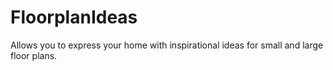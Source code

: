 # FloorplanIdeas
Allows you to express your home with inspirational ideas for small and large floor plans. 
